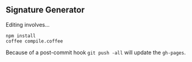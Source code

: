 ## Signature Generator

Editing involves...

```
npm install
coffee compile.coffee
```

Because of a post-commit hook `git push -all` will update the `gh-pages`.
